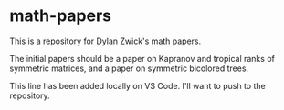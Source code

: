 # math-papers
This is a repository for Dylan Zwick's math papers.

The initial papers should be a paper on Kapranov and tropical ranks of symmetric matrices, and a paper on symmetric bicolored trees.

This line has been added locally on VS Code. I'll want to push to the repository.
